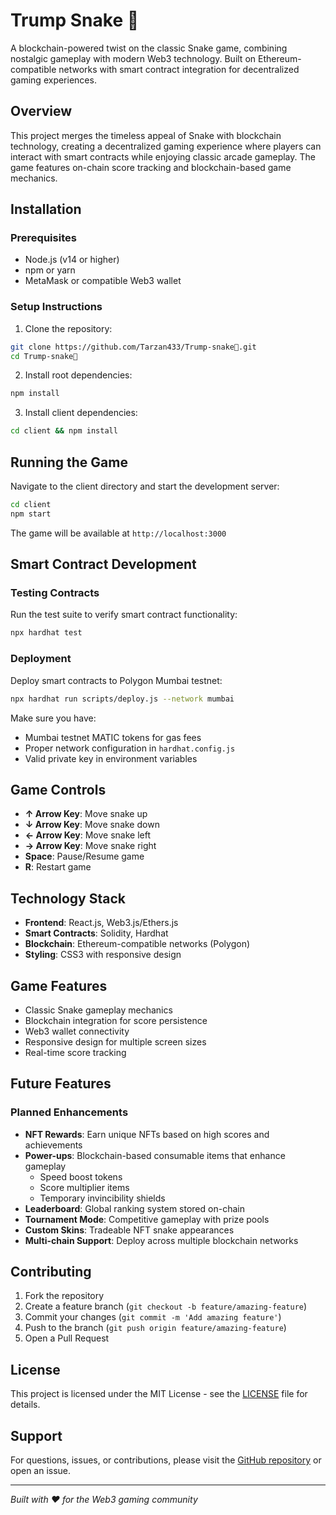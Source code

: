 # Trump Snake 🐍

A blockchain-powered twist on the classic Snake game, combining nostalgic gameplay with modern Web3 technology. Built on Ethereum-compatible networks with smart contract integration for decentralized gaming experiences.

## Overview

This project merges the timeless appeal of Snake with blockchain technology, creating a decentralized gaming experience where players can interact with smart contracts while enjoying classic arcade gameplay. The game features on-chain score tracking and blockchain-based game mechanics.

## Installation

### Prerequisites
- Node.js (v14 or higher)
- npm or yarn
- MetaMask or compatible Web3 wallet

### Setup Instructions

1. Clone the repository:
```bash
git clone https://github.com/Tarzan433/Trump-snake🐍.git
cd Trump-snake🐍
```

2. Install root dependencies:
```bash
npm install
```

3. Install client dependencies:
```bash
cd client && npm install
```

## Running the Game

Navigate to the client directory and start the development server:

```bash
cd client
npm start
```

The game will be available at `http://localhost:3000`

## Smart Contract Development

### Testing Contracts

Run the test suite to verify smart contract functionality:

```bash
npx hardhat test
```

### Deployment

Deploy smart contracts to Polygon Mumbai testnet:

```bash
npx hardhat run scripts/deploy.js --network mumbai
```

Make sure you have:
- Mumbai testnet MATIC tokens for gas fees
- Proper network configuration in `hardhat.config.js`
- Valid private key in environment variables

## Game Controls

- **↑ Arrow Key**: Move snake up
- **↓ Arrow Key**: Move snake down
- **← Arrow Key**: Move snake left  
- **→ Arrow Key**: Move snake right
- **Space**: Pause/Resume game
- **R**: Restart game

## Technology Stack

- **Frontend**: React.js, Web3.js/Ethers.js
- **Smart Contracts**: Solidity, Hardhat
- **Blockchain**: Ethereum-compatible networks (Polygon)
- **Styling**: CSS3 with responsive design

## Game Features

- Classic Snake gameplay mechanics
- Blockchain integration for score persistence
- Web3 wallet connectivity
- Responsive design for multiple screen sizes
- Real-time score tracking

## Future Features

### Planned Enhancements

- **NFT Rewards**: Earn unique NFTs based on high scores and achievements
- **Power-ups**: Blockchain-based consumable items that enhance gameplay
  - Speed boost tokens
  - Score multiplier items
  - Temporary invincibility shields
- **Leaderboard**: Global ranking system stored on-chain
- **Tournament Mode**: Competitive gameplay with prize pools
- **Custom Skins**: Tradeable NFT snake appearances
- **Multi-chain Support**: Deploy across multiple blockchain networks

## Contributing

1. Fork the repository
2. Create a feature branch (`git checkout -b feature/amazing-feature`)
3. Commit your changes (`git commit -m 'Add amazing feature'`)
4. Push to the branch (`git push origin feature/amazing-feature`)
5. Open a Pull Request

## License

This project is licensed under the MIT License - see the [LICENSE](LICENSE) file for details.

## Support

For questions, issues, or contributions, please visit the [GitHub repository](https://github.com/Tarzan433/Trump-snake🐍) or open an issue.

---

*Built with ❤️ for the Web3 gaming community*